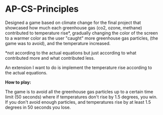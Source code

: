 # AP-CS-Principles
Designed a game based on climate change for the final project that showcased how much each greenhouse gas (co2, ozone, methane) contributed to temperature rise*, gradually changing the color of the screen to a warmer color as the user "caught" more greenhouse gas particles, (the game was to avoid), and the temperature increased. 

*not according to the actual equations but just according to what contributed more and what contributed less. 

An extension I want to do is implement the temperature rise according to the actual equations. 

**How to play:**

The game is to avoid all the greenhouse gas particles up to a certain time limit (50 seconds) where if temperatures don't rise by 1.5 degrees, you win. If you don't avoid enough particles, and temperatures rise by at least 1.5 degrees in 50 seconds you lose. 
